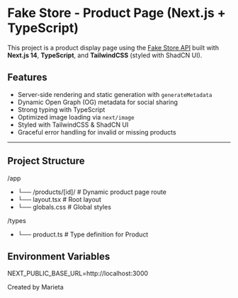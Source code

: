#  Fake Store - Product Page (Next.js + TypeScript)

This project is a product display page using the [Fake Store API](https://fakestoreapi.com/) built with **Next.js 14**, **TypeScript**, and **TailwindCSS** (styled with ShadCN UI).

##  Features

-  Server-side rendering and static generation with `generateMetadata`
-  Dynamic Open Graph (OG) metadata for social sharing
-  Strong typing with TypeScript
-  Optimized image loading via `next/image`
-  Styled with TailwindCSS & ShadCN UI
-  Graceful error handling for invalid or missing products

---

## Project Structure
 /app 
- └── /products/[id]/ # Dynamic product page route
- └── layout.tsx # Root layout
- └── globals.css # Global styles

 /types
- └── product.ts # Type definition for Product


## Environment Variables
NEXT_PUBLIC_BASE_URL=http://localhost:3000


Created by Marieta

